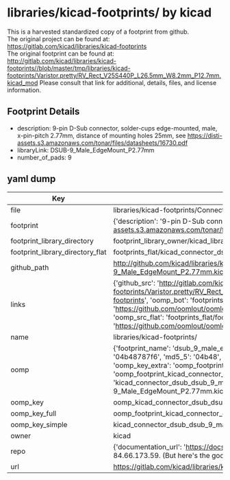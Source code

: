 # libraries/kicad-footprints/ by kicad  
This is a harvested standardized copy of a footprint from github.  
The original project can be found at:  
https://gitlab.com/kicad/libraries/kicad-footprints  
The original footprint can be found at:
http://gitlab.com/kicad/libraries/kicad-footprints//blob/master/tmp/libraries/kicad-footprints/Varistor.pretty/RV_Rect_V25S440P_L26.5mm_W8.2mm_P12.7mm.kicad_mod
Please consult that link for additional, details, files, and license information.  
## Footprint Details
* description: 9-pin D-Sub connector, solder-cups edge-mounted, male, x-pin-pitch 2.77mm, distance of mounting holes 25mm, see https://disti-assets.s3.amazonaws.com/tonar/files/datasheets/16730.pdf  
* libraryLink: DSUB-9_Male_EdgeMount_P2.77mm  
* number_of_pads: 9  
## yaml dump  
| Key | Value |  
| --- | --- |  
| file | libraries/kicad-footprints/Connector_Dsub.pretty/DSUB-9_Male_EdgeMount_P2.77mm.kicad_mod |  
| footprint | {'description': '9-pin D-Sub connector, solder-cups edge-mounted, male, x-pin-pitch 2.77mm, distance of mounting holes 25mm, see https://disti-assets.s3.amazonaws.com/tonar/files/datasheets/16730.pdf', 'libraryLink': 'DSUB-9_Male_EdgeMount_P2.77mm', 'number_of_pads': 9} |  
| footprint_library_directory | footprint_library_owner/kicad_libraries/kicad-footprints/ |  
| footprint_library_directory_flat | footprints_flat/kicad_connector_dsub_dsub_9_male_edgemount_p2_77mm/working |  
| github_path | http://github.com/kicad/libraries/kicad-footprints//blob/master/tmp/libraries/kicad-footprints/Connector_Dsub.pretty/DSUB-9_Male_EdgeMount_P2.77mm.kicad_mod |  
| links | {'github_src': 'http://gitlab.com/kicad/libraries/kicad-footprints//blob/master/tmp/libraries/kicad-footprints/Varistor.pretty/RV_Rect_V25S440P_L26.5mm_W8.2mm_P12.7mm.kicad_mod', 'github_src_repo': 'https://gitlab.com/kicad/libraries/kicad-footprints', 'oomp_bot': 'footprints/kicad_connector_dsub_dsub_9_male_edgemount_p2_77mm/working', 'oomp_bot_github': 'https://github.com/oomlout/oomlout_oomp_footprint_bot/tree/main/footprints/kicad_connector_dsub_dsub_9_male_edgemount_p2_77mm/working', 'oomp_src_flat': 'footprints_flat/footprints_flat/kicad_connector_dsub_dsub_9_male_edgemount_p2_77mm/working', 'oomp_src_flat_github': 'https://github.com/oomlout/oomlout_oomp_footprint_src/tree/main/footprints_flat/kicad_connector_dsub_dsub_9_male_edgemount_p2_77mm/working'} |  
| name | libraries/kicad-footprints/ |  
| oomp | {'footprint_name': 'dsub_9_male_edgemount_p2_77mm', 'library_name': 'connector_dsub', 'md5': '04b48787f6d4bae7db97b8d00a24289a', 'md5_10': '04b48787f6', 'md5_5': '04b48', 'md5_6': '04b487', 'oomp_key': 'oomp_kicad_connector_dsub_dsub_9_male_edgemount_p2_77mm', 'oomp_key_extra': 'oomp_footprint_kicad_connector_dsub_dsub_9_male_edgemount_p2_77mm', 'oomp_key_full': 'oomp_footprint_kicad_connector_dsub_dsub_9_male_edgemount_p2_77mm_04b487', 'oomp_key_simple': 'kicad_connector_dsub_dsub_9_male_edgemount_p2_77mm', 'original_filename': 'libraries/kicad-footprints/Connector_Dsub.pretty/DSUB-9_Male_EdgeMount_P2.77mm.kicad_mod', 'owner_name': 'kicad'} |  
| oomp_key | oomp_kicad_connector_dsub_dsub_9_male_edgemount_p2_77mm |  
| oomp_key_full | oomp_footprint_kicad_connector_dsub_dsub_9_male_edgemount_p2_77mm |  
| oomp_key_simple | kicad_connector_dsub_dsub_9_male_edgemount_p2_77mm |  
| owner | kicad |  
| repo | {'documentation_url': 'https://docs.github.com/rest/overview/resources-in-the-rest-api#rate-limiting', 'message': "API rate limit exceeded for 84.66.173.59. (But here's the good news: Authenticated requests get a higher rate limit. Check out the documentation for more details.)"} |  
| url | https://gitlab.com/kicad/libraries/kicad-footprints |  

